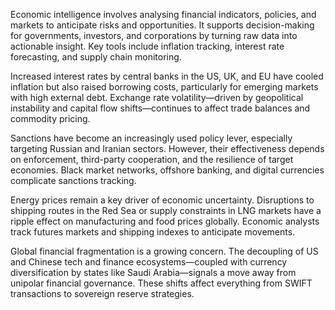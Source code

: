 
Economic intelligence involves analysing financial indicators, policies, and markets to anticipate risks and opportunities. It supports decision-making for governments, investors, and corporations by turning raw data into actionable insight. Key tools include inflation tracking, interest rate forecasting, and supply chain monitoring.

Increased interest rates by central banks in the US, UK, and EU have cooled inflation but also raised borrowing costs, particularly for emerging markets with high external debt. Exchange rate volatility—driven by geopolitical instability and capital flow shifts—continues to affect trade balances and commodity pricing.

Sanctions have become an increasingly used policy lever, especially targeting Russian and Iranian sectors. However, their effectiveness depends on enforcement, third-party cooperation, and the resilience of target economies. Black market networks, offshore banking, and digital currencies complicate sanctions tracking.

Energy prices remain a key driver of economic uncertainty. Disruptions to shipping routes in the Red Sea or supply constraints in LNG markets have a ripple effect on manufacturing and food prices globally. Economic analysts track futures markets and shipping indexes to anticipate movements.

Global financial fragmentation is a growing concern. The decoupling of US and Chinese tech and finance ecosystems—coupled with currency diversification by states like Saudi Arabia—signals a move away from unipolar financial governance. These shifts affect everything from SWIFT transactions to sovereign reserve strategies.
